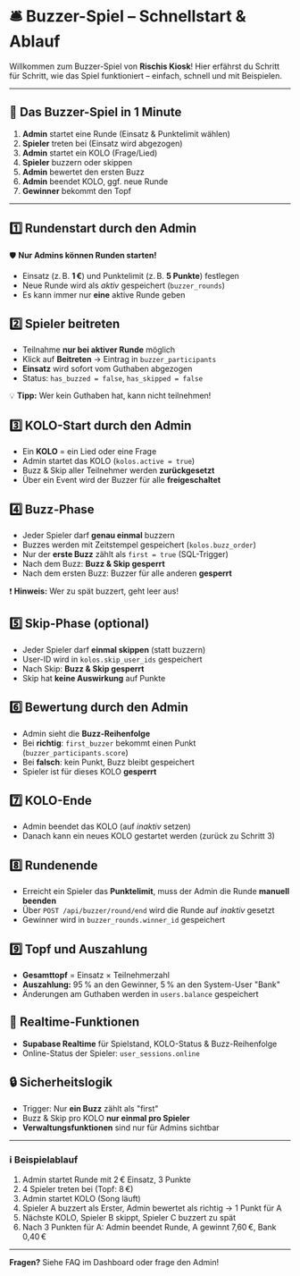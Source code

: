 
# 🛎️ Buzzer-Spiel – Schnellstart & Ablauf

Willkommen zum Buzzer-Spiel von **Rischis Kiosk**! Hier erfährst du Schritt für Schritt, wie das Spiel funktioniert – einfach, schnell und mit Beispielen.

---

## 🚀 Das Buzzer-Spiel in 1 Minute

1. **Admin** startet eine Runde (Einsatz & Punktelimit wählen)
2. **Spieler** treten bei (Einsatz wird abgezogen)
3. **Admin** startet ein KOLO (Frage/Lied)
4. **Spieler** buzzern oder skippen
5. **Admin** bewertet den ersten Buzz
6. **Admin** beendet KOLO, ggf. neue Runde
7. **Gewinner** bekommt den Topf

---

## 1️⃣ Rundenstart durch den Admin

🛡️ **Nur Admins können Runden starten!**

- Einsatz (z. B. **1 €**) und Punktelimit (z. B. **5 Punkte**) festlegen
- Neue Runde wird als *aktiv* gespeichert (`buzzer_rounds`)
- Es kann immer nur **eine** aktive Runde geben

## 2️⃣ Spieler beitreten

- Teilnahme **nur bei aktiver Runde** möglich
- Klick auf **Beitreten** → Eintrag in `buzzer_participants`
- **Einsatz** wird sofort vom Guthaben abgezogen
- Status: `has_buzzed = false`, `has_skipped = false`

💡 **Tipp:** Wer kein Guthaben hat, kann nicht teilnehmen!

## 3️⃣ KOLO-Start durch den Admin

- Ein **KOLO** = ein Lied oder eine Frage
- Admin startet das KOLO (`kolos.active = true`)
- Buzz & Skip aller Teilnehmer werden **zurückgesetzt**
- Über ein Event wird der Buzzer für alle **freigeschaltet**

## 4️⃣ Buzz-Phase

- Jeder Spieler darf **genau einmal** buzzern
- Buzzes werden mit Zeitstempel gespeichert (`kolos.buzz_order`)
- Nur der **erste Buzz** zählt als `first = true` (SQL-Trigger)
- Nach dem Buzz: **Buzz & Skip gesperrt**
- Nach dem ersten Buzz: Buzzer für alle anderen **gesperrt**

❗ **Hinweis:** Wer zu spät buzzert, geht leer aus!

## 5️⃣ Skip-Phase (optional)

- Jeder Spieler darf **einmal skippen** (statt buzzern)
- User-ID wird in `kolos.skip_user_ids` gespeichert
- Nach Skip: **Buzz & Skip gesperrt**
- Skip hat **keine Auswirkung** auf Punkte

## 6️⃣ Bewertung durch den Admin

- Admin sieht die **Buzz-Reihenfolge**
- Bei **richtig**: `first_buzzer` bekommt einen Punkt (`buzzer_participants.score`)
- Bei **falsch**: kein Punkt, Buzz bleibt gespeichert
- Spieler ist für dieses KOLO **gesperrt**

## 7️⃣ KOLO-Ende

- Admin beendet das KOLO (auf *inaktiv* setzen)
- Danach kann ein neues KOLO gestartet werden (zurück zu Schritt 3)

## 8️⃣ Rundenende

- Erreicht ein Spieler das **Punktelimit**, muss der Admin die Runde **manuell beenden**
- Über `POST /api/buzzer/round/end` wird die Runde auf *inaktiv* gesetzt
- Gewinner wird in `buzzer_rounds.winner_id` gespeichert

## 9️⃣ Topf und Auszahlung

- **Gesamttopf** = Einsatz × Teilnehmerzahl
- **Auszahlung:** 95 % an den Gewinner, 5 % an den System-User "Bank"
- Änderungen am Guthaben werden in `users.balance` gespeichert

## 🔄 Realtime-Funktionen

- **Supabase Realtime** für Spielstand, KOLO-Status & Buzz-Reihenfolge
- Online-Status der Spieler: `user_sessions.online`

## 🔒 Sicherheitslogik

- Trigger: Nur **ein Buzz** zählt als "first"
- Buzz & Skip pro KOLO **nur einmal pro Spieler**
- **Verwaltungsfunktionen** sind nur für Admins sichtbar

---

### ℹ️ Beispielablauf

1. Admin startet Runde mit 2 € Einsatz, 3 Punkte
2. 4 Spieler treten bei (Topf: 8 €)
3. Admin startet KOLO (Song läuft)
4. Spieler A buzzert als Erster, Admin bewertet als richtig → 1 Punkt für A
5. Nächste KOLO, Spieler B skippt, Spieler C buzzert zu spät
6. Nach 3 Punkten für A: Admin beendet Runde, A gewinnt 7,60 €, Bank 0,40 €

---

**Fragen?** Siehe FAQ im Dashboard oder frage den Admin!
